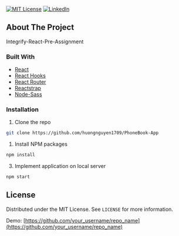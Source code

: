 [![MIT License][license-shield]][license-url]
[![LinkedIn][linkedin-shield]][linkedin-url]


<!-- ABOUT THE PROJECT -->

## About The Project

Integrify-React-Pre-Assignment

### Built With

- [React](https://reactjs.org/)
- [React Hooks](https://reactjs.org/docs/hooks-intro.html)
- [React Router](https://reactrouter.com/)
- [Reactstrap](https://reactstrap.github.io/)
- [Node-Sass](https://www.npmjs.com/package/node-sass)


<!-- GETTING STARTED -->

### Installation

1. Clone the repo

```sh
git clone https://github.com/huongnguyen1709/PhoneBook-App
```

1. Install NPM packages

```sh
npm install
```

3. Implement application on local server

```sh
npm start
```

<!-- LICENSE -->

## License

Distributed under the MIT License. See `LICENSE` for more information.

Demo: [https://github.com/your_username/repo_name](https://github.com/your_username/repo_name)



<!-- MARKDOWN LINKS & IMAGES -->
<!-- https://www.markdownguide.org/basic-syntax/#reference-style-links -->

[license-shield]: https://img.shields.io/badge/License-MIT-yellow.svg
[license-url]: https://github.com/huongnguyen1709/PhoneBook-App/blob/main/LICENSE.txt
[linkedin-shield]: https://img.shields.io/badge/-LinkedIn-black.svg?style=flat-square&logo=linkedin&colorB=555
[linkedin-url]: https://www.linkedin.com/in/huongnguyen1709/
